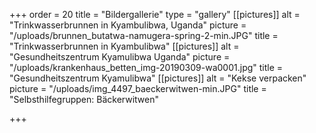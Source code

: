+++
order = 20
title = "Bildergallerie"
type = "gallery"
[[pictures]]
alt = "Trinkwasserbrunnen in Kyambulibwa, Uganda"
picture = "/uploads/brunnen_butatwa-namugera-spring-2-min.JPG"
title = "Trinkwasserbrunnen in Kyambulibwa"
[[pictures]]
alt = "Gesundheitszentrum Kyamulibwa Uganda"
picture = "/uploads/krankenhaus_betten_img-20190309-wa0001.jpg"
title = "Gesundheitszentrum Kyamulibwa"
[[pictures]]
alt = "Kekse verpacken"
picture = "/uploads/img_4497_baeckerwitwen-min.JPG"
title = "Selbsthilfegruppen: Bäckerwitwen"

+++
